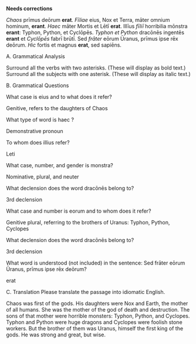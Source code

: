 **Needs corrections**


*Chaos* prīmus deōrum **erat**.
*Fīliae* eius, Nox et Terra, māter omnium hominum, **erant**.
*Haec* māter Mortis et Lētī **erat**.
Illīus *fīliī* horribilia mōnstra **erant**: Typhon, Python, et Cyclōpēs.
*Typhon et Python* dracōnēs ingentēs **erant** et *Cyclōpēs* fabrī brūtī.
Sed *frāter* eōrum Ūranus, prīmus ipse rēx deōrum.
*Hic* fortis et magnus **erat**, sed sapiēns.

A. Grammatical Analysis

Surround all the verbs with two asterisks. (These will display as bold text.)
Surround all the subjects with one asterisk. (These will display as italic text.)

B. Grammatical Questions

What case is eius and to what does it refer?

  Genitive, refers to the daughters of Chaos

What type of word is haec ?

  Demonstrative pronoun

To whom does illius refer?

  Leti

What case, number, and gender is monstra?

  Nominative, plural, and neuter

What declension does the word dracōnēs belong to?

  3rd declension

What case and number is eorum and to whom does it refer?

  Genitive plural, referring to the brothers of Uranus: Typhon, Python, Cyclopes

What declension does the word dracōnēs belong to?

  3rd declension

What word is understood (not included) in the sentence: Sed frāter eōrum Ūranus, prīmus ipse rēx deōrum?

  erat

C. Translation
Please translate the passage into idiomatic English.

Chaos was first of the gods.
His daughters were Nox and Earth, the mother of all humans.
She was the mother of the god of death and destruction.
The sons of that mother were horrible monsters: Typhon, Python, and Cyclopes.
Typhon and Python were huge dragons and Cyclopes were foolish stone workers.
But the brother of them was Uranus, himself the first king of the gods.
He was strong and great, but wise.
